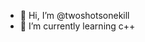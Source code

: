 - 👋 Hi, I’m @twoshotsonekill
- 🌱 I’m currently learning c++


<!---
twoshotsonekill/twoshotsonekill is a ✨ special ✨ repository because its `README.md` (this file) appears on your GitHub profile.
You can click the Preview link to take a look at your changes.
--->
